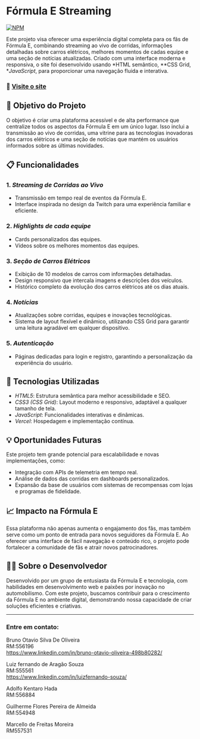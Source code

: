 # Fórmula E Streaming 
[![NPM](https://img.shields.io/npm/l/react)](https://github.com/Brunootavioliveira/Sprint3Front/blob/main/LICENSE) 

Este projeto visa oferecer uma experiência digital completa para os fãs de Fórmula E, combinando streaming ao vivo de corridas, informações detalhadas sobre carros elétricos, melhores momentos de cadas equipe e uma seção de notícias atualizadas. Criado com uma interface moderna e responsiva, o site foi desenvolvido usando *HTML semântico, **CSS Grid, **JavaScript*, para proporcionar uma navegação fluida e interativa.

### 🔗 [Visite o site](https://sprint3-front.vercel.app/)

## 🎯 Objetivo do Projeto

O objetivo é criar uma plataforma acessível e de alta performance que centralize todos os aspectos da Fórmula E em um único lugar. Isso inclui a transmissão ao vivo de corridas, uma vitrine para as tecnologias inovadoras dos carros elétricos e uma seção de notícias que mantém os usuários informados sobre as últimas novidades.

## 📋 Funcionalidades

### 1. *Streaming de Corridas ao Vivo*
- Transmissão em tempo real de eventos da Fórmula E.
- Interface inspirada no design da Twitch para uma experiência familiar e eficiente.

### 2. *Highlights de cada equipe*
- Cards personalizados das equipes.
- Vídeos sobre os melhores momentos das equipes. 

### 3. *Seção de Carros Elétricos*
- Exibição de 10 modelos de carros com informações detalhadas.
- Design responsivo que intercala imagens e descrições dos veículos.
- Histórico completo da evolução dos carros elétricos até os dias atuais.

### 4. *Notícias*
- Atualizações sobre corridas, equipes e inovações tecnológicas.
- Sistema de layout flexível e dinâmico, utilizando CSS Grid para garantir uma leitura agradável em qualquer dispositivo.

### 5. *Autenticação*
- Páginas dedicadas para login e registro, garantindo a personalização da experiência do usuário.

## 🚀 Tecnologias Utilizadas

- *HTML5*: Estrutura semântica para melhor acessibilidade e SEO.
- *CSS3 (CSS Grid)*: Layout moderno e responsivo, adaptável a qualquer tamanho de tela.
- *JavaScript*: Funcionalidades interativas e dinâmicas.
- *Vercel*: Hospedagem e implementação contínua.
  
## 💡 Oportunidades Futuras

Este projeto tem grande potencial para escalabilidade e novas implementações, como:

- Integração com APIs de telemetria em tempo real.
- Análise de dados das corridas em dashboards personalizados.
- Expansão da base de usuários com sistemas de recompensas com lojas e programas de fidelidade.

## 📈 Impacto na Fórmula E

Essa plataforma não apenas aumenta o engajamento dos fãs, mas também serve como um ponto de entrada para novos seguidores da Fórmula E. Ao oferecer uma interface de fácil navegação e conteúdo rico, o projeto pode fortalecer a comunidade de fãs e atrair novos patrocinadores.

## 👨‍💻 Sobre o Desenvolvedor

Desenvolvido por um grupo de entusiasta da Fórmula E e tecnologia, com habilidades em desenvolvimento web e paixões por inovação no automobilismo. Com este projeto, buscamos contribuir para o crescimento da Fórmula E no ambiente digital, demonstrando nossa capacidade de criar soluções eficientes e criativas.

---

### Entre em contato:

Bruno Otavio Silva De Oliveira<br>
RM:556196<br>
https://www.linkedin.com/in/bruno-otavio-oliveira-498b80282/

Luiz fernando de Aragão Souza<br>
RM:555561<br>
https://www.linkedin.com/in/luizfernando-souza/

Adolfo  Kentaro Hada<br>
RM:556884<br>

Guilherme Flores Pereira de Almeida<br>
RM:554948<br>

Marcello de Freitas Moreira<br>
RM557531<br>
